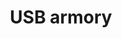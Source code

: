 ---
title: "USB armory"
img:
  src: "../images/projects/usbarmory-tamago.svg"
summary: "The USB armory is an open source hardware design, implementing a compact secure computer and open tools for secure boot signing, OTP fusing and firmware development."
link: "https://github.com/usbarmory/usbarmory"
supportedByUs: true
---